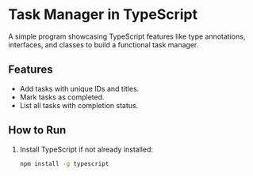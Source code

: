 # Task Manager in TypeScript

A simple program showcasing TypeScript features like type annotations, interfaces, and classes to build a functional task manager.

## Features
- Add tasks with unique IDs and titles.
- Mark tasks as completed.
- List all tasks with completion status.

## How to Run
1. Install TypeScript if not already installed:
   ```bash
   npm install -g typescript

